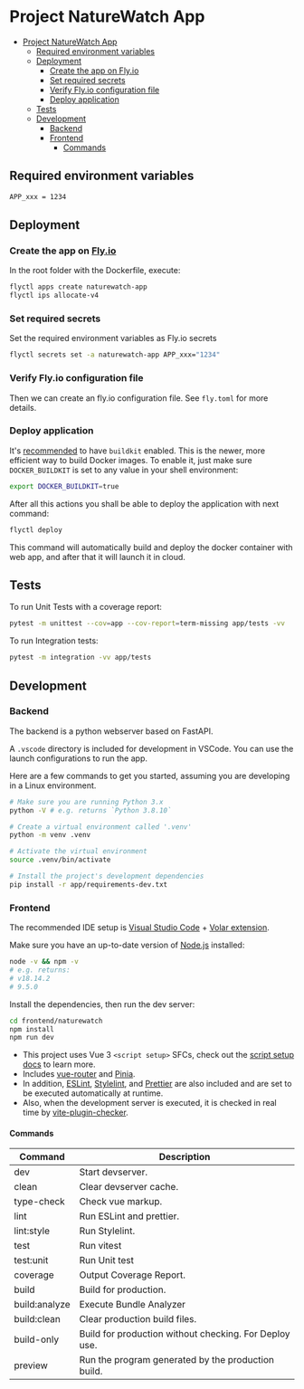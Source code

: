 # Project NatureWatch App


- [Project NatureWatch App](#project-naturewatch-app)
  - [Required environment variables](#required-environment-variables)
  - [Deployment](#deployment)
    - [Create the app on Fly.io](#create-the-app-on-flyio)
    - [Set required secrets](#set-required-secrets)
    - [Verify Fly.io configuration file](#verify-flyio-configuration-file)
    - [Deploy application](#deploy-application)
  - [Tests](#tests)
  - [Development](#development)
    - [Backend](#backend)
    - [Frontend](#frontend)
      - [Commands](#commands)


## Required environment variables
```bash
APP_xxx = 1234
```

## Deployment

### Create the app on [Fly.io](https://fly.io)

In the root folder with the Dockerfile, execute:

```bash
flyctl apps create naturewatch-app
flyctl ips allocate-v4
```

### Set required secrets

Set the required environment variables as Fly.io secrets

```bash
flyctl secrets set -a naturewatch-app APP_xxx="1234"
```

### Verify Fly.io configuration file

Then we can create an fly.io configuration file. See `fly.toml` for more details.


### Deploy application

It's [recommended](https://community.fly.io/t/erro-0605-cant-add-file-some-file-to-tar-io-read-write-on-closed-pipe/3513/7) to have `buildkit` enabled. This is the newer, more efficient way to build Docker images. To enable it, just make sure `DOCKER_BUILDKIT` is set to any value in your shell environment:

```bash
export DOCKER_BUILDKIT=true
```


After all this actions you shall be able to deploy the application with next command:

```bash
flyctl deploy
```

This command will automatically build and deploy the docker container with web app, and after that it will launch it in cloud.

## Tests

To run Unit Tests with a coverage report:
```bash
pytest -m unittest --cov=app --cov-report=term-missing app/tests -vv
```

To run Integration tests:
```bash
pytest -m integration -vv app/tests
```

## Development

### Backend

The backend is a python webserver based on FastAPI.

A `.vscode` directory is included for development in VSCode. You can use the launch configurations to run the app.

Here are a few commands to get you started, assuming you are developing in a Linux environment.
```bash
# Make sure you are running Python 3.x
python -V # e.g. returns `Python 3.8.10`

# Create a virtual environment called '.venv'
python -m venv .venv

# Activate the virtual environment
source .venv/bin/activate

# Install the project's development dependencies
pip install -r app/requirements-dev.txt
```

### Frontend

The recommended IDE setup is [Visual Studio Code](https://code.visualstudio.com/) + [Volar extension](https://marketplace.visualstudio.com/items?itemName=Vue.volar).

Make sure you have an up-to-date version of [Node.js](https://nodejs.org/en/) installed:

```bash
node -v && npm -v
# e.g. returns:
# v18.14.2
# 9.5.0
```

Install the dependencies, then run the dev server:
```bash
cd frontend/naturewatch
npm install
npm run dev
```

- This project uses Vue 3 `<script setup>` SFCs, check out the [script setup docs](https://v3.vuejs.org/api/sfc-script-setup.html#sfc-script-setup) to learn more.
- Includes [vue-router](https://router.vuejs.org/) and [Pinia](https://pinia.vuejs.org/).
- In addition, [ESLint](https://eslint.org/), [Stylelint](https://stylelint.io/), and [Prettier](https://prettier.io/) are also included and are set to be executed automatically at runtime.
- Also, when the development server is executed, it is checked in real time by [vite-plugin-checker](https://github.com/fi3ework/vite-plugin-checker).

#### Commands

| Command       | Description                                            |
| ------------- | ------------------------------------------------------ |
| dev           | Start devserver.                                       |
| clean         | Clear devserver cache.                                 |
| type-check    | Check vue markup.                                      |
| lint          | Run ESLint and prettier.                               |
| lint:style    | Run Stylelint.                                         |
| test          | Run vitest                                             |
| test:unit     | Run Unit test                                          |
| coverage      | Output Coverage Report.                                |
| build         | Build for production.                                  |
| build:analyze | Execute Bundle Analyzer                                |
| build:clean   | Clear production build files.                          |
| build-only    | Build for production without checking. For Deploy use. |
| preview       | Run the program generated by the production build.     |

